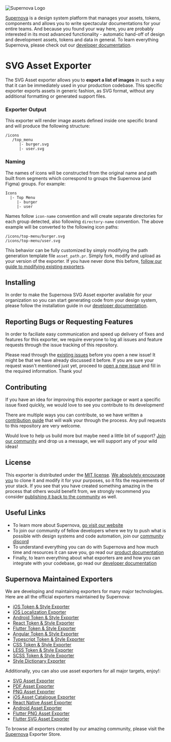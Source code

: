 <img src="https://github.com/Supernova-Studio/exporter-svg-assets/blob/main/readme-icon.png?raw=true" alt="Supernova Logo" style="max-width:100%;">


[Supernova](https://supernova.io) is a design system platform that manages your assets, tokens, components and allows you to write spectacular documentations for your entire teams. And because you found your way here, you are probably interested in its most advanced functionality - automatic hand-off of design and development assets, tokens and data in general. To learn everything Supernova, please check out our [developer documentation](https://developers.supernova.io/).


# SVG Asset Exporter

The SVG Asset exporter allows you to **export a list of images** in such a way that it can be immediately used in your production codebase. This specific exporter exports assets in generic fashion, as SVG format, without any additional formatting or generated support files.

### Exporter Output

This exporter will render image assets defined inside one specific brand and will produce the following structure:

```
/icons
   /top_menu
      |- burger.svg
      |- user.svg
```

### Naming

The names of icons will be constructed from the original name and path built from segments which correspond to groups the Supernova (and Figma) groups. For example:

```
Icons
  |- Top Menu
     |- burger
     |- user
```

Names follow `icon-name` convention and will create separate directories for each group detected, also following `directory-name` convention. The above example will be converted to the following icon paths:

```
/icons/top-menu/burger.svg
/icons/top-menu/user.svg
```

This behavior can be fully customized by simply modifying the path generation template file `asset_path.pr`. Simply fork, modify and upload as your version of the exporter. If you have never done this before, [follow our guide to modifying existing exporters](https://developers.supernova.io/building-exporters/cloning-exporters).

## Installing

In order to make the Supernova SVG Asset exporter available for your organization so you can start generating code from your design system, please follow the installation guide in our [developer documentation](https://developers.supernova.io/using-exporters/installing-exporters).


## Reporting Bugs or Requesting Features

In order to faciliate easy communication and speed up delivery of fixes and features for this exporter, we require everyone to log all issues and feature requests through the issue tracking of this repository.

Please read through the [existing issues](../../issues) before you open a new issue! It might be that we have already discussed it before. If you are sure your request wasn't mentioned just yet, proceed to [open a new issue](../../issues) and fill in the required information. Thank you!


## Contributing

If you have an idea for improving this exporter package or want a specific issue fixed quickly, we would love to see you contribute to its development!

There are multiple ways you can contribute, so we have written a [contribution guide](https://developers.supernova.io/building-exporters/contribution-and-requests) that will walk your through the process. Any pull requests to this repository are very welcome.

Would love to help us build more but maybe need a little bit of support? [Join our community](https://community.supernova.io) and drop us a message, we will support any of your wild ideas!


## License

This exporter is distributed under the [MIT license](./LICENSE.md). [We absolutely encourage you](https://developers.supernova.io/building-exporters/cloning-exporters) to clone it and modify it for your purposes, so it fits the requirements of your stack. If you see that you have created something amazing in the process that others would benefit from, we strongly recommend you consider [publishing it back to the community](https://developers.supernova.io/building-exporters/sharing-exporters-with-others) as well.

## Useful Links

- To learn more about Supernova, [go visit our website](https://supernova.io)
- To join our community of fellow developers where we try to push what is possible with design systems and code automation, join our [community discord](https://community.supernova.io)
- To understand everything you can do with Supernova and how much time and resources it can save you, go read our [product documentation](https://learn.supernova.io/)
- Finally, to learn everything about what exporters are and how you can integrate with your codebase, go read our [developer documentation](https://developers.supernova.io/)

## Supernova Maintained Exporters

We are developing and maintaining exporters for many major technologies. Here are all the official exporters maintained by Supernova:

- [iOS Token & Style Exporter](https://github.com/Supernova-Studio/exporter-ios)
- [iOS Localization Exporter](https://github.com/Supernova-Studio/exporter-ios-localization)
- [Android Token & Style Exporter](https://github.com/Supernova-Studio/exporter-android)
- [React Token & Style Exporter](https://github.com/Supernova-Studio/exporter-react)
- [Flutter Token & Style Exporter](https://github.com/Supernova-Studio/exporter-flutter)
- [Angular Token & Style Exporter](https://github.com/Supernova-Studio/exporter-angular)
- [Typescript Token & Style Exporter](https://github.com/Supernova-Studio/exporter-typescript)
- [CSS Token & Style Exporter](https://github.com/Supernova-Studio/exporter-css)
- [LESS Token & Style Exporter](https://github.com/Supernova-Studio/exporter-less)
- [SCSS Token & Style Exporter](https://github.com/Supernova-Studio/exporter-scss)
- [Style Dictionary Exporter](https://github.com/Supernova-Studio/exporter-style-dictionary)

Additionally, you can also use asset exporters for all major targets, enjoy!:

- [SVG Asset Exporter](https://github.com/Supernova-Studio/exporter-svg-assets)
- [PDF Asset Exporter](https://github.com/Supernova-Studio/exporter-pdf-assets)
- [PNG Asset Exporter](https://github.com/Supernova-Studio/exporter-png-assets)
- [iOS Asset Catalogue Exporter](https://github.com/Supernova-Studio/exporter-ios-asset-catalogue)
- [React Native Asset Exporter](https://github.com/Supernova-Studio/exporter-react-native-assets)
- [Android Asset Exporter](https://github.com/Supernova-Studio/exporter-android-assets)
- [Flutter PNG Asset Exporter](https://github.com/Supernova-Studio/exporter-flutter-png-assets)
- [Flutter SVG Asset Exporter](https://github.com/Supernova-Studio/exporter-flutter-svg-assets)

To browse all exporters created by our amazing community, please visit the [Supernova](https://supernova.io) Exporter Store.
